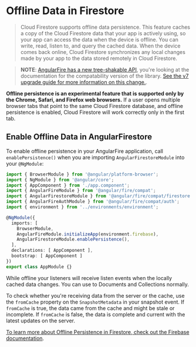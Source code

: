 # Offline Data in Firestore

> Cloud Firestore supports offline data persistence. This feature caches a copy of the Cloud Firestore data that your app is actively using, so your app can access the data when the device is offline. You can write, read, listen to, and query the cached data. When the device comes back online, Cloud Firestore synchronizes any local changes made by your app to the data stored remotely in Cloud Firestore.

> **NOTE**: [AngularFire has a new tree-shakable API](../../../README.md#developer-guide), you're looking at the documentation for the compatability version of the library. [See the v7 upgrade guide for more information on this change.](../../version-7-upgrade.md).

**Offline persistence is an experimental feature that is supported only by the Chrome, Safari, and Firefox web browsers.** If a user opens multiple browser tabs that point to the same Cloud Firestore database, and offline persistence is enabled, Cloud Firestore will work correctly only in the first tab.

## Enable Offline Data in AngularFirestore

To enable offline persistence in your AngularFire application, call `enablePersistence()` when you are importing `AngularFirestoreModule` into your `@NgModule`:

```ts
import { BrowserModule } from '@angular/platform-browser';
import { NgModule } from '@angular/core';
import { AppComponent } from './app.component';
import { AngularFireModule } from '@angular/fire/compat';
import { AngularFirestoreModule } from '@angular/fire/compat/firestore';
import { AngularFireAuthModule } from '@angular/fire/compat/auth';
import { environment } from '../environments/environment';

@NgModule({
  imports: [
    BrowserModule,
    AngularFireModule.initializeApp(environment.firebase),
    AngularFirestoreModule.enablePersistence(),
  ],
  declarations: [ AppComponent ],
  bootstrap: [ AppComponent ]
})
export class AppModule {}

```

While offline your listeners will receive listen events when the locally cached data changes. You can use to Documents and Collections normally.

To check whether you're receiving data from the server or the cache, use the `fromCache` property on the `SnapshotMetadata` in your snapshot event. If `fromCache` is true, the data came from the cache and might be stale or incomplete. If `fromCache` is false, the data is complete and current with the latest updates on the server.

[To learn more about Offline Persistence in Firestore, check out the Firebase documentation](https://firebase.google.com/docs/firestore/enable-offline).